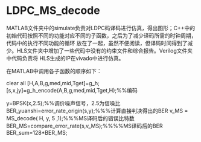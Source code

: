 # LDPC_MS_decode

  MATLAB文件夹中的simulate负责对LDPC码译码进行仿真，得出图形；C++中的初始代码按照不同的功能对应不同的子函数，之后为了减少译码所需的时钟周期，代码中的执行不同功能的循环
放在了一起，虽然不便阅读，但译码时间得到了减少。HLS文件夹中增加了一些代码中没有的约束文件和综合报告。Verilog文件夹中代码负责将 HLS生成的IP在vivado中进行仿真。

在MATLAB中调用各子函数的顺序如下：

clear all
[H,A,B,g,med,mid,Tget]=g_h;
[s,x,jy]=g_h_encode(A,B,g,med,mid,Tget,H);%%编码

y=BPSK(x,2.5);%%调价噪声信号，2.5为信噪比
BER_yuanshi=error_rate_origin(s,y);%%%计算直接判决得出的BER
 v_MS = MS_decode( H, y, 5 ,1);%%%MS译码后的错误比特数
 BER_MS=compare_error_rate(s,v_MS);%%%%MS译码后的BER
 BER_sum=128*BER_MS; 
